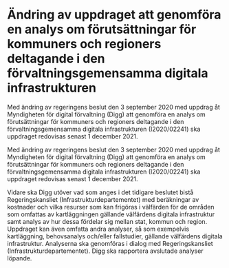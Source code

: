 # Ändring av uppdraget att genomföra en analys om förutsättningar för kommuners och regioners deltagande i den förvaltningsgemensamma digitala infrastrukturen

Med ändring av regeringens beslut den 3 september 2020 med uppdrag åt Myndigheten för digital förvaltning (Digg) att genomföra en analys om förutsättningar för kommuners och regioners deltagande i den förvaltningsgemensamma digitala infrastrukturen (I2020/02241) ska uppdraget redovisas senast 1 december 2021.

Med ändring av regeringens beslut den 3 september 2020 med uppdrag åt Myndigheten för digital förvaltning (Digg) att genomföra en analys om förutsättningar för kommuners och regioners deltagande i den förvaltningsgemensamma digitala infrastrukturen (I2020/02241) ska uppdraget redovisas senast 1 december 2021.

Vidare ska Digg utöver vad som anges i det tidigare beslutet bistå
Regeringskansliet (Infrastrukturdepartementet) med beräkningar av
kostnader och vilka resurser som kan frigöras i välfärden för de områden som omfattas av kartläggningen gällande välfärdens digitala infrastruktur samt analys av hur dessa fördelar sig mellan stat, kommun och region. Uppdraget kan även omfatta andra analyser, så som exempelvis kartläggning, behovsanalys och/eller fallstudier, gällande välfärdens digitala infrastruktur. Analyserna ska genomföras i dialog med Regeringskansliet (Infrastrukturdepartementet). Digg ska rapportera avslutade analyser löpande.
